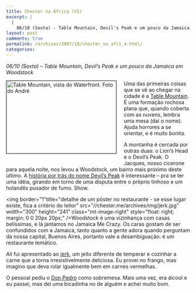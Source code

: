 ```yaml
---
title: Chester na África (VI)
excerpt: |
  |
    06/10 (Sexta) - Table Mountain, Devil's Peak e um pouco da Jamaica em Woodstock Uma das primeiras coisas que se vê ao chegar na cidade é a Table Mountain. É uma formação rochosa plana que, quando coberta com as nuvens,...
layout: post
comments: true
permalink: /archives/2007/10/chester_na_afri_4.html/
categories:
---
```

*06/10 (Sexta) &#8211; Table Mountain, Devil&#8217;s Peak e um pouco da Jamaica em Woodstock*

<span class="mt-enclosure mt-enclosure-image"><img border="1" alt="Table Mountain, vista do Waterfront. Foto do André" src="//chester.me/archives/img/table_mountain.jpg" width="300" height="199" class="mt-image-left" style="float: left; margin: 0 20px 20px 0;" /></span>Uma das primeiras coisas que se vê ao chegar na cidade é a [Table Mountain][1]. É uma formação rochosa plana que, quando coberta com as nuvens, lembra uma mesa (daí o nome). Ajuda horrores a se orientar, e é muito bonita.

A montanha é cercada por outras duas: o Lion&#8217;s Head e o Devil&#8217;s Peak. O Jacques, nosso cicerone para aquela noite, nos levou a Woodstock, um bairro mais próximo deste último. A [história por trás do nome Devil&#8217;s Peak][2] é interessante &#8211; pra se ter uma idéia, girando em torno de uma disputa entre o próprio tinhoso e um holandês puxador de fumo. Show.

<span class="mt-enclosure mt-enclosure-image"><img border="1"title="detalhe de um pôster no restaurante - se esse lugar existe, fica a critério do leitor" src="//chester.me/archives/img/jerk.jpg" width="300" height="241" class="mt-image-right" style="float: right; margin: 0 0 20px 20px;" /></span>Woodstock é uma vizinhança com casas belíssimas, e lá jantamos no Jamaica Me Crazy. Os caras gostam de ser confundidos com a Jamaica, tanto quanto a gente adora quando perguntam da nossa capital, Buenos Aires, portanto vale a desambiguação: é um restaurante temático.

Ali fui apresentado ao [jerk][3], um jeito diferente de temperar e cozinhar a carne que a torna irresistivelmente deliciosa. Eu provei no frango, mas imagino que deva rolar igualmente bem em carnes vermelhas.

O pessoal pediu o [Don Pedro][4] como sobremesa. Mais uma vez, era álcool e eu passei, mas dei uma bicadinha no de alguém e achei muito bom.

 [1]: http://en.wikipedia.org/wiki/Table_Mountain
 [2]: http://www.everything2.com/index.pl?node_id=953536
 [3]: http://en.wikipedia.org/wiki/Jamaican_jerk_spice
 [4]: http://www.drinkswap.com/drinks/detail.asp?searchfor=&#038;recipe_id=2682
